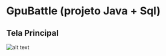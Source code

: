# GpuBattle (projeto Java + Sql)
## Tela Principal
![alt text](https://media.discordapp.net/attachments/783783797342601237/791644535943593984/unknown.png?width=901&height=473)
